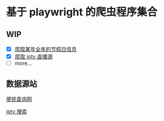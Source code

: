 # 基于 playwright 的爬虫程序集合

## WIP

- [x] [爬取某年全年的节假日信息](./src/spiders/holiday.ts)
- [x] [爬取 iptv 直播源](./src/spiders/iptv.ts)
- [ ] more...

## 数据源站

[便民查询网](https://wannianrili.bmcx.com/)

[iptv 搜索](https://www.foodieguide.com/iptvsearch/)
